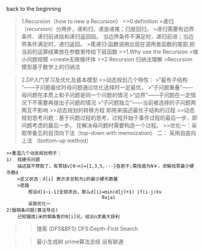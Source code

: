 back to the beginning
>1.Recursion（how to new a Recursion）
    >>0.definition
      >递归（recursion）分两步，递和归，递是递推；归是回归。
	  >递归需要有边界条件、递归前进段和递归返回段。
	   当边界条件不满足时，递归前进；当边界条件满足时，递归返回。
	  >尾递归:函数调用出现在调用者函数的尾部,把当前的运算结果放在参数里传给下层函数
    >>1.Why use the Recursion
	  >缩小问题规模
	  >create无限循环体
    >>2.Recursion 归纳法理解
      >Recursion 模型基于数学上的归纳法
	
	
	
	
	
	
	
	
>2.DP入门学习及优化及基本模型 
	>>动态规划几个特性：
		>“最有子结构 ”——子问题最优时母问题通过优化选择时一定最优，
		>“子问题重叠”——母问题在本质上和子问题是同一个问题的情况
		>“边界”——子问题在一定情况下不需要再提出子问题的情况
		>“子问题独立”——当前被选择的子问题两两互不影响 
	>>动态规划的转移方程 即用来描述最优子结构的过程 
	>>动态规划思考问题：基于问题过程的思考，过程开始于事件过程的最后一步，即问题考虑的最后一步。
						在解决母问题时需要构造一个过程。
	>>优化一：采取带备忘的自顶向下法（top-down with memoization）
		  二： 采用自底向上法 （bottom-up method）
		  
		  
		  
		  
	>>重温几个动态规划例子：
	1)  找硬币问题
		描述就不赘叙了。有零钱v[0~n]={1,3,5,···}各若干;需找值为N￥，求解找零最少硬币数d
		>定义状态：d[i] 表示求总和为i的最少硬币数量
		>思路
			假设d[1~i-1]全部求出，那么d[i]=min(d[j]+1) if(i-j)∈v
									   0≤j≤i						
			采取优化一
	2)锯钢条问题(算法导论)
		已知锯成i米的钢条售价N[i]元，给出n求最大获利
		
		
		
>>搜索 (DFS&BFS)
 >DFS:Depth-First Search
 
						
	
	
	
>>最小生成树 prime算法总结
	设有联通